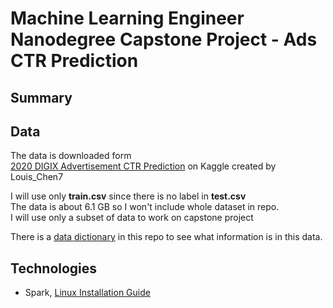 # Machine Learning Engineer Nanodegree Capstone Project - Ads CTR Prediction
## Summary

## Data
The data is downloaded form
<br>[2020 DIGIX Advertisement CTR Prediction](https://www.kaggle.com/louischen7/2020-digix-advertisement-ctr-prediction) 
on Kaggle created by Louis_Chen7 

I will use only **train.csv** 
since there is no label in **test.csv**
<br>The data is about 6.1 GB so I won't include whole dataset in repo.
<br>I will use only a subset of data to work on capstone project

There is a [data dictionary](/data%20dictionary.odt) in this repo to see what information is in this data.

## Technologies
- Spark, [Linux Installation Guide](https://www.tutorialspoint.com/apache_spark/apache_spark_installation.htm)
